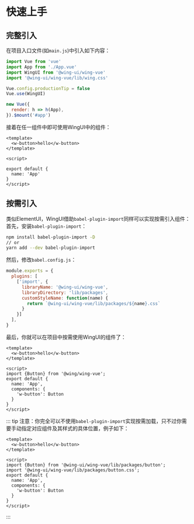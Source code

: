 # 快速上手

## 完整引入
在项目入口文件(如`main.js`)中引入如下内容：

```js
import Vue from 'vue'
import App from './App.vue'
import WingUI from '@wing-ui/wing-vue'
import '@wing-ui/wing-vue/lib/wing.css'

Vue.config.productionTip = false
Vue.use(WingUI)

new Vue({
  render: h => h(App),
}).$mount('#app')
```

接着在任一组件中即可使用WingUI中的组件：
```vue
<template>
  <w-button>hello</w-button>
</template>

<script>

export default {
  name: 'App'
}
</script>
```

## 按需引入
类似ElementUI，WingUI借助`babel-plugin-import`同样可以实现按需引入组件：
<br/>
首先，安装`babel-plugin-import`：
```bash
npm install babel-plugin-import -D
// or
yarn add --dev babel-plugin-import
```
然后，修改`babel.config.js`：
```js
module.exports = {
  plugins: [
    ['import', {
      libraryName: '@wing-ui/wing-vue',
      libraryDirectory: 'lib/packages',
      customStyleName: function(name) {
        return `@wing-ui/wing-vue/lib/packages/${name}.css`
      }
    }]
  ],
}
```
最后，你就可以在项目中按需使用WingUI的组件了：
```vue
<template>
  <w-button>hello</w-button>
</template>

<script>
import {Button} from '@wing/wing-vue';
export default {
  name: 'App',
  components: {
    'w-button': Button
  }
}
</script>
```
::: tip
注意：你完全可以不使用`babel-plugin-import`实现按需加载，只不过你需要手动指定对应组件及其样式的具体位置，例子如下：
```vue
<template>
  <w-button>hello</w-button>
</template>

<script>
import {Button} from '@wing-ui/wing-vue/lib/packages/button';
import '@wing-ui/wing-vue/lib/packages/button.css';
export default {
  name: 'App',
  components: {
    'w-button': Button
  }
}
</script>
```
:::
